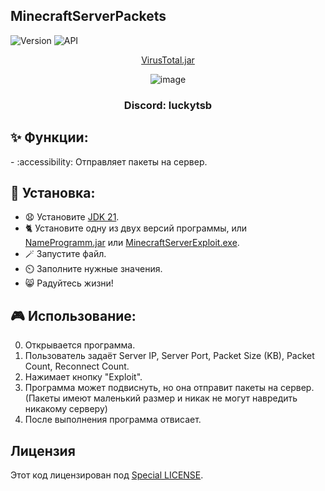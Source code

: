 ## MinecraftServerPackets

![Version](https://img.shields.io/badge/Версия-1.0-blue.svg)
![API](https://img.shields.io/badge/Jdk%2021%2B-blue.svg)
  
<p align="center">
<a href="[url на вирус тотал](https://www.virustotal.com/gui/file/f71cde82cc1f887669fcefea4ff3b333ed3f18f2cdaf3832d28661bd61647de7)" target="_blank">VirusTotal.jar</a>
</p>
<p align="center">
  <img src="https://i.ibb.co/cw6h2Tv/Minecraft-Server-Packets.png" alt="image" border="0">
</p>
<h3 align="center">Discord: luckytsb</h3>

## ✨ Функции:

-️ :accessibility: Отправляет пакеты на сервер.

## 🚀 Установка:

- 😧 Установите <a href="https://www.oracle.com/java/technologies/javase/jdk21-archive-downloads.html" target="_blank">JDK 21</a>.
- 🐈 Установите одну из двух версий программы, или <a href="url на скачивание файла" target="_blank">NameProgramm.jar</a> 
или <a href="https://github.com/Hacker123ter/MinecraftServerPackets/raw/master/MinecraftServerExploit.jar" target="_blank">MinecraftServerExploit.exe</a>.
- 🪄 Запустите файл.
- ⏲️ Заполните нужные значения.
- 😸 Радуйтесь жизни!

## 🎮 Использование:

0. Открывается программа.
1. Пользователь задаёт Server IP, Server Port, Packet Size (KB), Packet Count, Reconnect Count.
2. Нажимает кнопку "Exploit".
3. Программа может подвиснуть, но она отправит пакеты на сервер. (Пакеты имеют маленький размер и никак не могут навредить никакому серверу)
4. После выполнения программа отвисает.

## Лицензия

Этот код лицензирован под [Special LICENSE](LICENSE.MD).
